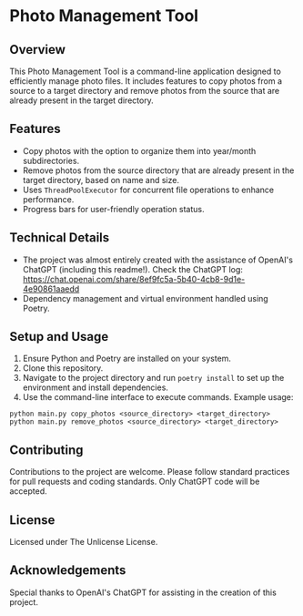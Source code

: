 # Photo Management Tool

## Overview
This Photo Management Tool is a command-line application designed to efficiently manage photo files. It includes features to copy photos from a source to a target directory and remove photos from the source that are already present in the target directory.

## Features
- Copy photos with the option to organize them into year/month subdirectories.
- Remove photos from the source directory that are already present in the target directory, based on name and size.
- Uses `ThreadPoolExecutor` for concurrent file operations to enhance performance.
- Progress bars for user-friendly operation status.

## Technical Details
- The project was almost entirely created with the assistance of OpenAI's ChatGPT (including this readme!). Check the ChatGPT log: https://chat.openai.com/share/8ef9fc5a-5b40-4cb8-9d1e-4e90861aaedd
- Dependency management and virtual environment handled using Poetry.

## Setup and Usage
1. Ensure Python and Poetry are installed on your system.
2. Clone this repository.
3. Navigate to the project directory and run `poetry install` to set up the environment and install dependencies.
4. Use the command-line interface to execute commands. Example usage:

```shell
python main.py copy_photos <source_directory> <target_directory>
python main.py remove_photos <source_directory> <target_directory>
```

## Contributing
Contributions to the project are welcome. Please follow standard practices for pull requests and coding standards. Only ChatGPT code will be accepted.

## License
Licensed under The Unlicense License.

## Acknowledgements
Special thanks to OpenAI's ChatGPT for assisting in the creation of this project.
